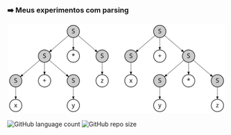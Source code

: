 ### :arrow_right: Meus experimentos com parsing

<p align='center'>
<img src="extras/Parse_Tree_Derivations.svg" width="500" >

![GitHub language count](https://img.shields.io/github/languages/count/melchisedech333/lex-yacc-experiments?style=for-the-badge)
![GitHub repo size](https://img.shields.io/github/repo-size/melchisedech333/lex-yacc-experiments?style=for-the-badge)
</p>



